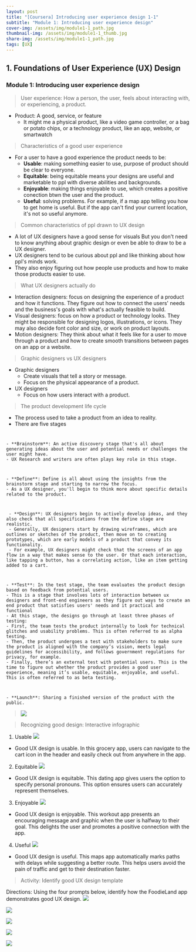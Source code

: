 ```yaml
---
layout: post
title: "[Coursera] Introducing user experience design 1-1"
subtitle: "Module 1: Introducing user experience design"
cover-img: /assets/img/module1-1_path.jpg
thumbnail-img: /assets/img/module1-1_thumb.jpg
share-img: /assets/img/module1-1_path.jpg
tags: [UX]
---
```


## 1. Foundations of User Experience (UX) Design
### Module 1: Introducing user experience design

> User experience: How a person, the user, feels about interacting with, or experiencing, a product.

- Product: A good, service, or feature
	- It might me a physical product, like a video game controller, or a bag or potato chips, or a technology product, like an app, website, or smartwatch

> Characteristics of a good user experience

- For a user to have a good experience the product needs to be:
	- **Usable**: making something easier to use, purpose of product should be clear to everyone.
    - **Equitable**: being equitable means your designs are useful and marketable to ppl with diverse abilities and backgrounds.
    - **Enjoyable**: making things enjoyable to use, which creates a positive conection btwn the user and the product. 
    - **Useful**: solving problems. For example, if a map app telling you how to get home is useful. But if the app can't find your current location, it's not so useful anymore. 
    
> Common characteristics of ppl drawn to UX design

- A lot of UX designers have a good sense for visuals But you don't need to know anything about graphic design or even be able to draw to be a UX designer.
- UX designers tend to be curious about ppl and like thinking about how ppl's minds work.
- They also enjoy figuring out how people use products and how to make those products easier to use. 

> What UX designers actually do

- Interaction designers: focus on designing the experience of a product and how it functions. They figure out how to connect the users' needs and the business's goals with what's actually feasible to build.
- Visual designers: focus on how a product or technology looks. They might be responsible for designing logos, illustrations, or icons. They may also decide font color and size, or work on product layouts.
- Motion designers: They think about what it feels like for a user to move through a product and how to create smooth transitions between pages on an app or a website.

> Graphic designers vs UX designers

- Graphic designers
	- Create visuals that tell a story or message.
    - Focus on the physical appearance of a product.
- UX designers
	- Focus on how users interact with a product.


> The product development life cycle

- The process used to take a product from an idea to reality.
- There are five stages
#
	- **Brainstorm**: An active discovery stage that's all about generating ideas about the user and potential needs or challenges the user might have.
    - UX Research and writers are often plays key role in this stage.
#
    
    - **Define**: Define is all about using the insights from the brainstorm stage and starting to narrow the focus.
    - As a UX designer, you'll begin to think more about specific details related to the product.
#
     - **Design**: UX designers begin to actively develop ideas, and they also check that all specifications from the define stage are realistic.
     - Generally, UX designers start by drawing wireframes, which are outlines or sketches of the product, then move on to creating prototypes, which are early models of a product that convey its functionality. 
     - For example, UX designers might check that the screens of an app flow in a way that makes sense to the user. Or that each interaction, like tapping a button, has a correlating action, like an item getting added to a cart.
#    
    - **Test**: In the test stage, the team evaluates the product design based on feedback from potential users.
    - This is a stage that involves lots of interaction between ux designers and front-end engineers as they figure out ways to create an end product that satisfies users' needs and it practical and functional
    - At this stage, the designs go through at least three phases of testing:
    - First, the team tests the product internally to look for technical glitches and usability problems. This is often referred to as alpha testing. 
	- Then, the product undergoes a test with stakeholders to make sure the product is aligned with the company’s vision, meets legal guidelines for accessibility, and follows government regulations for privacy, for example. 
	- Finally, there’s an external test with potential users. This is the time to figure out whether the product provides a good user experience, meaning it’s usable, equitable, enjoyable, and useful. This is often referred to as beta testing.
#    
    - **Launch**: Sharing a finished version of the product with the public.
   
> ![](https://velog.velcdn.com/images/erica990604/post/fbbe7483-cf25-48da-939e-5290f465a526/image.png)

> Recognizing good design: Interactive infographic

1) Usable
![](https://velog.velcdn.com/images/erica990604/post/283d158f-525d-46ff-880e-082e31387db4/image.png)
- Good UX design is usable. In this grocery app, users can navigate to the cart icon in the header and easily check out from anywhere in the app.

2) Equitable
![](https://velog.velcdn.com/images/erica990604/post/1e9d1c35-bc71-4cbb-a8c7-bf605c170252/image.png)
- Good UX design is equitable. This dating app gives users the option to specify personal pronouns. This option ensures users can accurately represent themselves.

3) Enjoyable
![](https://velog.velcdn.com/images/erica990604/post/91763d4a-598b-440a-b03b-bcf91f456e8f/image.png)
- Good UX design is enjoyable. This workout app presents an encouraging message and graphic when the user is halfway to their goal. This delights the user and promotes a positive connection with the app.

4) Useful
![](https://velog.velcdn.com/images/erica990604/post/39a368ad-c575-48d5-a187-bd5f0a3285b2/image.png)
- Good UX design is useful. This maps app automatically marks paths with delays while suggesting a better route. This helps users avoid the pain of traffic and get to their destination faster.

>Activity: Identify good UX design template

Directions: Using the four prompts below, identify how the FoodieLand app demonstrates good UX design.
![](https://velog.velcdn.com/images/erica990604/post/e584edcd-8bb4-4673-bcec-bb998a4b00e4/image.png)

![](https://velog.velcdn.com/images/erica990604/post/7de854d2-bbc7-4b90-b9e3-8d164022fe2a/image.png)

![](https://velog.velcdn.com/images/erica990604/post/22f911d0-b836-4b85-9dc4-4a12a9c19919/image.png)

![](https://velog.velcdn.com/images/erica990604/post/eb50e27a-a34b-45f8-9ef0-7ca31cfd4d8e/image.png)

![](https://velog.velcdn.com/images/erica990604/post/5f2b7f61-adc8-4e13-9255-0d4b7db781b3/image.png)
